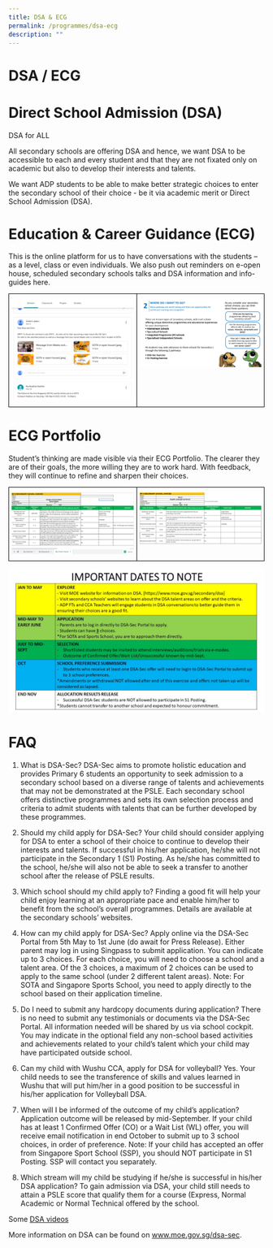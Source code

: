 ```yaml
---
title: DSA & ECG
permalink: /programmes/dsa-ecg
description: ""
---
```


# DSA / ECG
# Direct School Admission (DSA)

DSA for ALL

All secondary schools are offering DSA and hence, we want DSA to be accessible to each and every student and that they are not fixated only on academic but also to develop their interests and talents. 

We want ADP students to be able to make better strategic choices to enter the secondary school of their choice - be it via academic merit or Direct School Admission (DSA).

# Education & Career Guidance (ECG)
This is the online platform for us to have conversations with the students – as a level, class or even individuals. We also push out reminders on e-open house, scheduled secondary schools talks and DSA information and info-guides here.


<style type="text/css">
.tg  {border-collapse:collapse;border-spacing:0;}
.tg td{border-color:black;border-style:solid;border-width:1px;font-family:Arial, sans-serif;font-size:14px;
  overflow:hidden;padding:10px 5px;word-break:normal;}
.tg th{border-color:black;border-style:solid;border-width:1px;font-family:Arial, sans-serif;font-size:14px;
  font-weight:normal;overflow:hidden;padding:10px 5px;word-break:normal;}
.tg .tg-0lax{text-align:left;vertical-align:top}
</style>
<table class="tg">
<thead>
  <tr>
    <td class="tg-0lax"><img src="/images/ECG%20GC1.png"> </td>
    <td class="tg-0lax"><img src="/images/DSA.png"></td>
  </tr>
</thead>
</table>

# ECG Portfolio 
Student’s thinking are made visible via their ECG Portfolio. The clearer they are of their goals, the more willing they are to work hard. With feedback, they will continue to refine and sharpen their choices. 

<style type="text/css">
.tg  {border-collapse:collapse;border-spacing:0;}
.tg td{border-color:black;border-style:solid;border-width:1px;font-family:Arial, sans-serif;font-size:14px;
  overflow:hidden;padding:10px 5px;word-break:normal;}
.tg th{border-color:black;border-style:solid;border-width:1px;font-family:Arial, sans-serif;font-size:14px;
  font-weight:normal;overflow:hidden;padding:10px 5px;word-break:normal;}
.tg .tg-0lax{text-align:left;vertical-align:top}
</style>
<table class="tg">
<thead>
  <tr>
    <td class="tg-0lax"><img src="/images/adhinav%20portfolio.png"> </td>
    <td class="tg-0lax"><img src="/images/jassia%20portfolio.png"></td>
  </tr>
</thead>
</table>

![](/images/DSA%20Website.jpg)


# FAQ

1. What is DSA-Sec? 
		DSA-Sec aims to promote holistic education and provides Primary 6 students an opportunity to seek admission to a secondary school based on a diverse range of talents and achievements that may not be demonstrated at the PSLE. Each secondary school offers distinctive programmes and sets its own selection process and criteria to admit students with talents that can be further developed by these programmes. 

2. Should my child apply for DSA-Sec?
		Your child should consider applying for DSA to enter a school of their choice to continue to develop their interests and talents. If successful in his/her application, he/she will not participate in the Secondary 1 (S1) Posting. As he/she has committed to the school, he/she will also not be able to seek a transfer to another school after the release of PSLE results. 

3. Which school should my child apply to?
		Finding a good fit will help your child enjoy learning at an appropriate pace and enable him/her to benefit from the school’s overall programmes. Details are available at the secondary schools’ websites. 

4. How can my child apply for DSA-Sec? 
		Apply online via the DSA-Sec Portal from 5th May to 1st June (do await for Press Release).  Either parent may log in using Singpass to submit application. You can indicate up to 3 choices. For each choice, you will need to choose a school and a talent area. Of the 3 choices, a maximum of 2 choices can be used to apply to the same school (under 2 different talent areas). 
		Note: For SOTA and Singapore Sports School, you need to apply directly to the school based on their application timeline.

5. Do I need to submit any hardcopy documents during application?
		There is no need to submit any testimonials or documents via the DSA-Sec Portal. All information needed will be shared by us via school cockpit. You may indicate in the optional field any non-school based activities and achievements related to your child’s talent which your child may have participated outside school. 

6. Can my child with Wushu CCA, apply for DSA for volleyball?
		Yes. Your child needs to see the transference of skills and values learned in Wushu that will put him/her in a good position to be successful in his/her application for Volleyball DSA. 

7. When will I be informed of the outcome of my child’s application? 
		Application outcome will be released by mid-September. If your child has at least 1 Confirmed Offer (CO) or a Wait List (WL) offer, you will receive email notification in end October to submit up to 3 school choices, in order of preference. 
		Note: If your child has accepted an offer from Singapore Sport School (SSP), you should NOT participate in S1 Posting. SSP will contact you separately. 

8. Which stream will my child be studying if he/she is successful in his/her DSA application? 
		To gain admission via DSA, your child still needs to attain a PSLE score that qualify them for a course (Express, Normal Academic or Normal Technical offered by the school. 

Some [DSA videos](https://www.youtube.com/playlist?list=PLBArqKUr8vLVuSQc9LLTgRmo9zMx2krcC)

More information on DSA can be found on www.moe.gov.sg/dsa-sec.